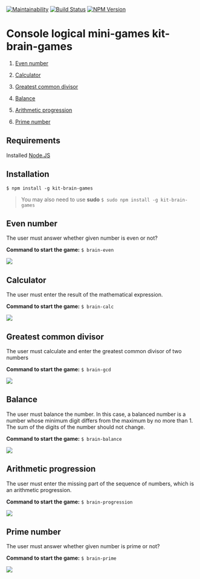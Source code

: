 [![Maintainability](https://api.codeclimate.com/v1/badges/389e941417db2a924af3/maintainability)](https://codeclimate.com/github/kitXIII/project-lvl1-s308/maintainability) [![Build Status](https://travis-ci.org/kitXIII/project-lvl1-s308.svg?branch=master)](https://travis-ci.org/kitXIII/project-lvl1-s308) [![NPM Version](http://img.shields.io/npm/v/kit-brain-games.svg?style=flat)](https://www.npmjs.org/package/kit-brain-games)

# Console logical mini-games kit-brain-games

  

1.  [Even number](#even-number)

2.  [Calculator](#calculator)

3.  [Greatest common divisor](#greatest-common-divisor)

4.  [Balance](#balance)

5.  [Arithmetic progression](#arithmetic-progression)

6.  [Prime number](#prime-number)

  

## Requirements

  

Installed [Node.JS](https://nodejs.org)

  

## Installation

  

`$ npm install -g kit-brain-games`

  

>You may also need to use **sudo**
>`$ sudo npm install -g kit-brain-games`

  

## Even number

The user must answer whether given number is even or not?

  

**Command to start the game:**  `$ brain-even`

![](https://kitxiii.github.io/media/gif/even.gif)



## Calculator

The user must enter the result of the mathematical expression.



**Command to start the game:**  `$ brain-calc`

![](https://kitxiii.github.io/media/gif/calc.gif)



## Greatest common divisor

The user must calculate and enter the greatest common divisor of two numbers



**Command to start the game:**  `$ brain-gcd`

![](https://kitxiii.github.io/media/gif/gcd.gif)



## Balance

The user must balance the number. In this case, a balanced number is a number whose minimum digit differs from the maximum by no more than 1. The sum of the digits of the number should not change.

  

**Command to start the game:**  `$ brain-balance`

![](https://kitxiii.github.io/media/gif/balance.gif)

  

## Arithmetic progression

The user must enter the missing part of the sequence of numbers, which is an arithmetic progression.

  

**Command to start the game:**  `$ brain-progression`

![](https://kitxiii.github.io/media/gif/progression.gif)
  


## Prime number

The user must answer whether given number is prime or not?

  

**Command to start the game:**  `$ brain-prime`

![](https://kitxiii.github.io/media/gif/prime.gif)